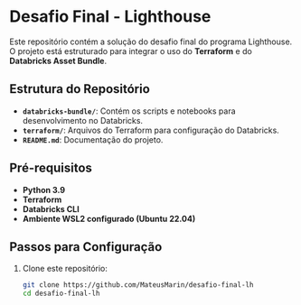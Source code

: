 # Desafio Final - Lighthouse

Este repositório contém a solução do desafio final do programa Lighthouse. O projeto está estruturado para integrar o uso do **Terraform** e do **Databricks Asset Bundle**.

## Estrutura do Repositório

- **`databricks-bundle/`**: Contém os scripts e notebooks para desenvolvimento no Databricks.
- **`terraform/`**: Arquivos do Terraform para configuração do Databricks.
- **`README.md`**: Documentação do projeto.

## Pré-requisitos

- **Python 3.9**
- **Terraform**
- **Databricks CLI**
- **Ambiente WSL2 configurado (Ubuntu 22.04)**

## Passos para Configuração

1. Clone este repositório:
   ```bash
   git clone https://github.com/MateusMarin/desafio-final-lh
   cd desafio-final-lh
